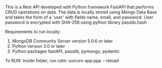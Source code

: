 This is a Rest API developed with Python framework FastAPI that performs CRUD operations on data.
The data is locally stored using Mongo Data Base and takes the form of a 'user' with fields name, email, and password.
User password is encrypted with SHA-256 using python library passlib.hash

Requirements to run locally:
1. MongoDB Community Server version 5.0.6 or later
2. Python version 3.0 or later
3. Python packages fastAPI, passlib, pymongo, pydantic

To RUN: 
Inside folder, run cdm: uvicorn app:app --reload
